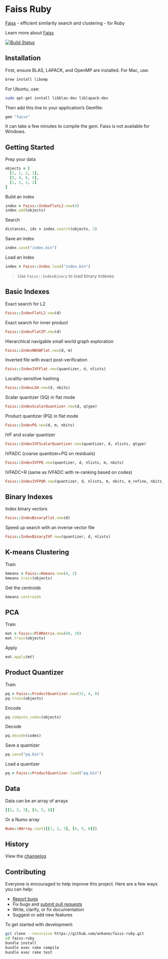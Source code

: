 # Faiss Ruby

[Faiss](https://github.com/facebookresearch/faiss) - efficient similarity search and clustering - for Ruby

Learn more about [Faiss](https://engineering.fb.com/data-infrastructure/faiss-a-library-for-efficient-similarity-search/)

[![Build Status](https://github.com/ankane/faiss-ruby/workflows/build/badge.svg?branch=master)](https://github.com/ankane/faiss-ruby/actions)

## Installation

First, ensure BLAS, LAPACK, and OpenMP are installed. For Mac, use:

```sh
brew install libomp
```

For Ubuntu, use:

```sh
sudo apt-get install libblas-dev liblapack-dev
```

Then add this line to your application’s Gemfile:

```ruby
gem "faiss"
```

It can take a few minutes to compile the gem. Faiss is not available for Windows.

## Getting Started

Prep your data

```ruby
objects = [
  [1, 1, 2, 1],
  [5, 4, 6, 5],
  [1, 2, 1, 2]
]
```

Build an index

```ruby
index = Faiss::IndexFlatL2.new(4)
index.add(objects)
```

Search

```ruby
distances, ids = index.search(objects, 3)
```

Save an index

```ruby
index.save("index.bin")
```

Load an index

```ruby
index = Faiss::Index.load("index.bin")
```

> Use `Faiss::IndexBinary` to load binary indexes

## Basic Indexes

Exact search for L2

```rb
Faiss::IndexFlatL2.new(d)
```

Exact search for inner product

```rb
Faiss::IndexFlatIP.new(d)
```

Hierarchical navigable small world graph exploration

```rb
Faiss::IndexHNSWFlat.new(d, m)
```

Inverted file with exact post-verification

```rb
Faiss::IndexIVFFlat.new(quantizer, d, nlists)
```

Locality-sensitive hashing

```rb
Faiss::IndexLSH.new(d, nbits)
```

Scalar quantizer (SQ) in flat mode

```rb
Faiss::IndexScalarQuantizer.new(d, qtype)
```

Product quantizer (PQ) in flat mode

```rb
Faiss::IndexPQ.new(d, m, nbits)
```

IVF and scalar quantizer

```rb
Faiss::IndexIVFScalarQuantizer.new(quantizer, d, nlists, qtype)
```

IVFADC (coarse quantizer+PQ on residuals)

```rb
Faiss::IndexIVFPQ.new(quantizer, d, nlists, m, nbits)
```

IVFADC+R (same as IVFADC with re-ranking based on codes)

```rb
Faiss::IndexIVFPQR.new(quantizer, d, nlists, m, nbits, m_refine, nbits_refine)
```

## Binary Indexes

Index binary vectors

```rb
Faiss::IndexBinaryFlat.new(d)
```

Speed up search with an inverse vector file

```rb
Faiss::IndexBinaryIVF.new(quantizer, d, nlists)
```

## K-means Clustering

Train

```ruby
kmeans = Faiss::Kmeans.new(4, 2)
kmeans.train(objects)
```

Get the centroids

```ruby
kmeans.centroids
```

## PCA

Train

```ruby
mat = Faiss::PCAMatrix.new(40, 10)
mat.train(objects)
```

Apply

```ruby
mat.apply(mt)
```

## Product Quantizer

Train

```ruby
pq = Faiss::ProductQuantizer.new(32, 4, 8)
pq.train(objects)
```

Encode

```ruby
pq.compute_codes(objects)
```

Decode

```ruby
pq.decode(codes)
```

Save a quantizer

```ruby
pq.save("pq.bin")
```

Load a quantizer

```ruby
pq = Faiss::ProductQuantizer.load("pq.bin")
```

## Data

Data can be an array of arrays

```ruby
[[1, 2, 3], [4, 5, 6]]
```

Or a Numo array

```ruby
Numo::NArray.cast([[1, 2, 3], [4, 5, 6]])
```

## History

View the [changelog](https://github.com/ankane/faiss-ruby/blob/master/CHANGELOG.md)

## Contributing

Everyone is encouraged to help improve this project. Here are a few ways you can help:

- [Report bugs](https://github.com/ankane/faiss-ruby/issues)
- Fix bugs and [submit pull requests](https://github.com/ankane/faiss-ruby/pulls)
- Write, clarify, or fix documentation
- Suggest or add new features

To get started with development:

```sh
git clone --recursive https://github.com/ankane/faiss-ruby.git
cd faiss-ruby
bundle install
bundle exec rake compile
bundle exec rake test
```

